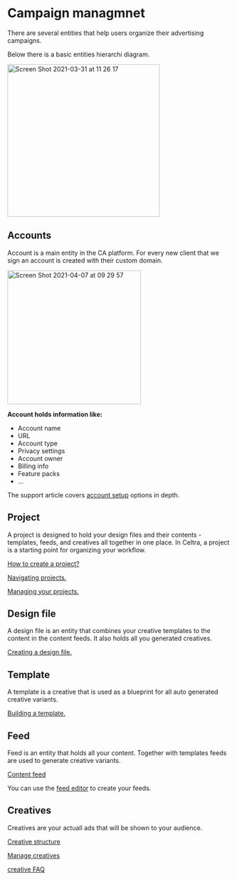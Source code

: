 # Campaign managmnet 

There are several entities that help users organize their advertising campaigns.

Below there is a basic entities hierarchi diagram.

<img width="342" alt="Screen Shot 2021-03-31 at 11 26 17" src="https://user-images.githubusercontent.com/14069474/113122541-08d35180-9214-11eb-8174-cdc2c9d26a6a.png">

## Accounts

Account is a main entity in the CA platform. For every new client that we sign an account is created with their custom domain.

<img width="300" alt="Screen Shot 2021-04-07 at 09 29 57" src="https://user-images.githubusercontent.com/14069474/113829866-4e4ccd00-9786-11eb-802b-128084c0a4f9.png">

**Account holds information like:**
* Account name
* URL
* Account type
* Privacy settings
* Account owner
* Billing info
* Feature packs
* …

The support article covers [account setup](https://support.celtra.io/essentials/account-setup) options in depth. 




## Project

A project is designed to hold your design files and their contents - templates, feeds, and creatives all together in one place. In Celtra, a project is a starting point for organizing your workflow.

[How to create a project?](https://support.celtra.io/essentials/create-a-project)

[Navigating projects.](https://support.celtra.io/manage-projects/navigating-the-project-list)

[Managing your projects.](https://support.celtra.io/manage-projects/manage-projects)


## Design file

A design file is an entity that combines your creative templates to the content in the content feeds. It also holds all you generated creatives. 

[Creating a design file.](https://support.celtra.io/essentials/creating-a-design-file)


## Template

A template is a creative that is used as a blueprint for all auto generated creative variants. 

[Building a template.](https://support.celtra.io/essentials/build-a-template#CreateaNewInteractiveHTMLTemplate)


## Feed

Feed is an entity that holds all your content. Together with templates feeds are used to generate creative variants.

[Content feed](https://support.celtra.io/feeds/content-feeds)

You can use the [feed editor](https://support.celtra.io/feeds/feed-editor) to create your feeds.


## Creatives

Creatives are your actuall ads that will be shown to your audience.

[Creative structure](https://support.celtra.io/creative/builder/creative-structure)

[Manage creatives](https://support.celtra.io/manage-projects/manage-creatives)

[creative FAQ](https://support.celtra.io/creative/builder/creative-faq)


